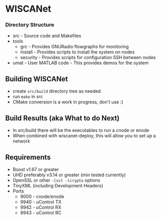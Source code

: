 # WISCANet

### Directory Structure

- src - Source code and Makefiles
- tools
  - grc - Provides GNURadio flowgraphs for monitoring
  - install - Provides scripts to install the system on nodes
  - security - Provides scripts for configuration SSH between nodes
- umat - User MATLAB code - This provides demos for the system

## Building WISCANet

- create `src/build` directory tree as needed
- run `make` in src
- CMake conversion is a work in progress, don't use :)

## Build Results (aka What to do Next)

- In src/build there will be the executables to run a cnode or enode
- When combined with wiscanet-deploy, this will allow you to set up a network

## Requirements

- Boost v1.67 or greater
- UHD preferably v3.14 or greater (min tested currently)
- OpenSSL or other `-lssl -lcrypto` options
- TinyXML (including Development Headers)
- Ports
  - 9000 - cnode/enode
  - 9940 - uControl TX
  - 9942 - uControl RX
  - 9943 - uControl RC
